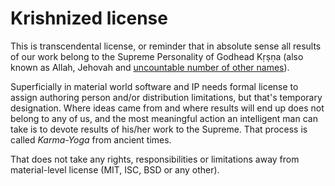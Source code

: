 # Krishnized license

This is transcendental license, or reminder that in absolute sense all results of our work belong to the Supreme Personality of Godhead Kṛṣṇa (also known as Allah, Jehovah and [uncountable number of other names](https://vedabase.io/en/library/sb/10/51/36/)).

Superficially in material world software and IP needs formal license to assign authoring person and/or distribution limitations, but that's temporary designation.
Where ideas came from and where results will end up does not belong to any of us, and the most meaningful action an intelligent man can take is to devote results of his/her work to the Supreme.
That process is called _Karma-Yoga_ from ancient times.

That does not take any rights, responsibilities or limitations away from material-level license (MIT, ISC, BSD or any other).
